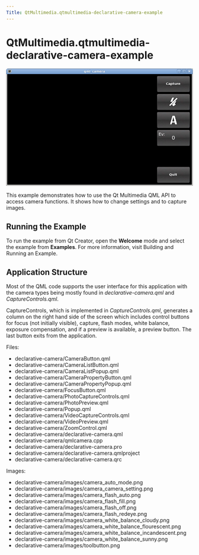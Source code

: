 ```yaml
---
Title: QtMultimedia.qtmultimedia-declarative-camera-example
---
```


# QtMultimedia.qtmultimedia-declarative-camera-example

<span class="subtitle"></span>
<!-- $$$declarative-camera-description -->
<p class="centerAlign"><img src="../../../media/qml-camera.png" alt="" /></p><p>This example demonstrates how to use the Qt Multimedia QML API to access camera functions. It shows how to change settings and to capture images.</p>
<h2 id="running-the-example">Running the Example</h2>
<p>To run the example from Qt Creator, open the <b>Welcome</b> mode and select the example from <b>Examples</b>. For more information, visit Building and Running an Example.</p>
<h2 id="application-structure">Application Structure</h2>
<p>Most of the QML code supports the user interface for this application with the camera types being mostly found in <i>declarative-camera.qml</i> and <i>CaptureControls.qml</i>.</p>
<p>CaptureControls, which is implemented in <i>CaptureControls.qml</i>, generates a column on the right hand side of the screen which includes control buttons for focus (not initially visible), capture, flash modes, white balance, exposure compensation, and if a preview is available, a preview button. The last button exits from the application.</p>
<p>Files:</p>
<ul>
<li>declarative-camera/CameraButton.qml</li>
<li>declarative-camera/CameraListButton.qml</li>
<li>declarative-camera/CameraListPopup.qml</li>
<li>declarative-camera/CameraPropertyButton.qml</li>
<li>declarative-camera/CameraPropertyPopup.qml</li>
<li>declarative-camera/FocusButton.qml</li>
<li>declarative-camera/PhotoCaptureControls.qml</li>
<li>declarative-camera/PhotoPreview.qml</li>
<li>declarative-camera/Popup.qml</li>
<li>declarative-camera/VideoCaptureControls.qml</li>
<li>declarative-camera/VideoPreview.qml</li>
<li>declarative-camera/ZoomControl.qml</li>
<li>declarative-camera/declarative-camera.qml</li>
<li>declarative-camera/qmlcamera.cpp</li>
<li>declarative-camera/declarative-camera.pro</li>
<li>declarative-camera/declarative-camera.qmlproject</li>
<li>declarative-camera/declarative-camera.qrc</li>
</ul>
<p>Images:</p>
<ul>
<li>declarative-camera/images/camera_auto_mode.png</li>
<li>declarative-camera/images/camera_camera_setting.png</li>
<li>declarative-camera/images/camera_flash_auto.png</li>
<li>declarative-camera/images/camera_flash_fill.png</li>
<li>declarative-camera/images/camera_flash_off.png</li>
<li>declarative-camera/images/camera_flash_redeye.png</li>
<li>declarative-camera/images/camera_white_balance_cloudy.png</li>
<li>declarative-camera/images/camera_white_balance_flourescent.png</li>
<li>declarative-camera/images/camera_white_balance_incandescent.png</li>
<li>declarative-camera/images/camera_white_balance_sunny.png</li>
<li>declarative-camera/images/toolbutton.png</li>
</ul>
<!-- @@@declarative-camera -->
